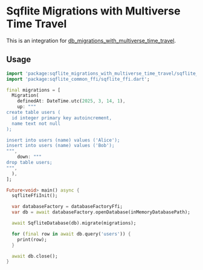 # Sqflite Migrations with Multiverse Time Travel

This is an integration for [db_migrations_with_multiverse_time_travel](https://pub.dev/packages/db_migrations_with_multiverse_time_travel).

## Usage

```dart
import 'package:sqflite_migrations_with_multiverse_time_travel/sqflite_migrations_with_multiverse_time_travel.dart';
import 'package:sqflite_common_ffi/sqflite_ffi.dart';

final migrations = [
  Migration(
    definedAt: DateTime.utc(2025, 3, 14, 1),
    up: """
create table users (
  id integer primary key autoincrement,
  name text not null
);

insert into users (name) values ('Alice');
insert into users (name) values ('Bob');
""",
    down: """
drop table users;
""",
  ),
];

Future<void> main() async {
  sqfliteFfiInit();

  var databaseFactory = databaseFactoryFfi;
  var db = await databaseFactory.openDatabase(inMemoryDatabasePath);

  await SqfliteDatabase(db).migrate(migrations);

  for (final row in await db.query('users')) {
    print(row);
  }

  await db.close();
}

```
